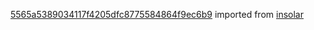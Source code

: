 [5565a5389034117f4205dfc8775584864f9ec6b9](https://github.com/insolar/insolar/commit/5565a5389034117f4205dfc8775584864f9ec6b9) imported from [insolar](https://github.com/insolar/insolar)
